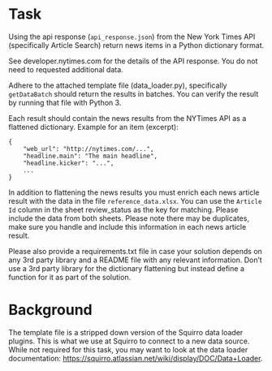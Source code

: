 # Task

Using the api response (`api_response.json`) from the New York Times API (specifically Article Search) return news items in a Python dictionary format.

See developer.nytimes.com for the details of the API response. You do not need to requested additional data.


Adhere to the attached template file (data_loader.py), specifically `getDataBatch` should return the results in batches. You can verify the result by running that file with Python 3.

Each result should contain the news results from the NYTimes API as a flattened dictionary. Example for an item (excerpt):

    {
        "web_url": "http://nytimes.com/...",
        "headline.main": "The main headline",
        "headline.kicker": "...",
        ...
    }

In addition to flattening the news results you must enrich each news article result with the data in the file `reference_data.xlsx`. You can use the `Article Id` column in the sheet review_status as the key for matching. Please include the data from both sheets. Please note there may be duplicates, make sure you handle and include this information in each news article result.

Please also provide a requirements.txt file in case your solution depends on any 3rd party library and a README file with any relevant information.
Don’t use a 3rd party library for the dictionary flattening but instead define a function for it as part of the solution.

Background
==========

The template file is a stripped down version of the Squirro data loader
plugins. This is what we use at Squirro to connect to a new data source. While
not required for this task, you may want to look at the data loader
documentation:
https://squirro.atlassian.net/wiki/display/DOC/Data+Loader.
